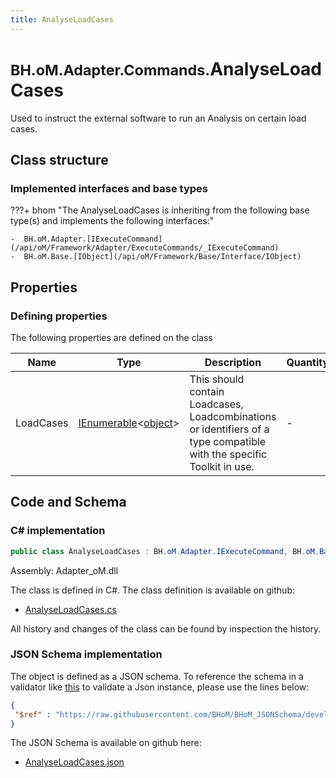 ```yaml
---
title: AnalyseLoadCases
---
```


# <small>BH.oM.Adapter.Commands.</small>**AnalyseLoadCases**

Used to instruct the external software to run an Analysis on certain load cases.

## Class structure

### Implemented interfaces and base types

???+ bhom "The AnalyseLoadCases is inheriting from the following base type(s) and implements the following interfaces:"

    -  BH.oM.Adapter.[IExecuteCommand](/api/oM/Framework/Adapter/ExecuteCommands/_IExecuteCommand)
    -  BH.oM.Base.[IObject](/api/oM/Framework/Base/Interface/IObject)


## Properties



### Defining properties

The following properties are defined on the class

| Name             | Type             | Description      | Quantity         |
|------------------|------------------|------------------|------------------|
| LoadCases | [IEnumerable](https://learn.microsoft.com/en-us/dotnet/api/System.Collections.Generic.IEnumerable-1?view=netstandard-2.0)&lt;[object](https://learn.microsoft.com/en-us/dotnet/api/System.Object?view=netstandard-2.0)&gt; | This should contain Loadcases, Loadcombinations or identifiers of a type compatible with the specific Toolkit in use. | - |


## Code and Schema

### C# implementation

``` C# title="C#"
public class AnalyseLoadCases : BH.oM.Adapter.IExecuteCommand, BH.oM.Base.IObject
```

Assembly: Adapter_oM.dll

The class is defined in C#. The class definition is available on github:

- [AnalyseLoadCases.cs](https://github.com/BHoM/BHoM_Adapter/blob/develop/Adapter_oM/ExecuteCommands\AnalyseLoadCases.cs)

All history and changes of the class can be found by inspection the history.
### JSON Schema implementation

The object is defined as a JSON schema. To reference the schema in a validator like [this](https://www.jsonschemavalidator.net/) to validate a Json instance, please use the lines below:

``` json title="JSON Schema"
{
 "$ref" : "https://raw.githubusercontent.com/BHoM/BHoM_JSONSchema/develop/Adapter_oM/Commands/AnalyseLoadCases.json"
}
```

The JSON Schema is available on github here:

- [AnalyseLoadCases.json](https://github.com/BHoM/BHoM_JSONSchema/blob/develop/Adapter_oM/Commands/AnalyseLoadCases.json)
